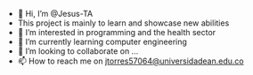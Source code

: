 - 👋 Hi, I’m @Jesus-TA
- This project is mainly to learn and showcase new abilities
- 👀 I’m interested in programming and the health sector
- 🌱 I’m currently learning computer engineering
- 💞️ I’m looking to collaborate on ...
- 📫 How to reach me on jtorres57064@universidadean.edu.co

<!---
Jesus-TA/Jesus-TA is a ✨ special ✨ repository because its `README.md` (this file) appears on your GitHub profile.
You can click the Preview link to take a look at your changes.
--->

